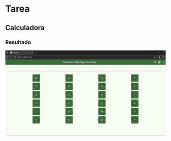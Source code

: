 # Tarea

## Calculadora

### Resultado

![Código Ejercicio 1](./img/Captura%20de%20pantalla%202024-05-17%20133735.png)